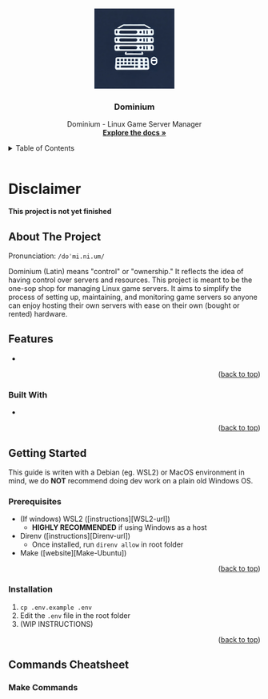<a name="readme-top"></a>

<!-- PROJECT LOGO -->
<br />
<div align="center">
  <a href="https://github.com/ishotft/dominium">
    <img src="public/images/dominium.png" alt="Logo" width="160" height="160">
  </a>

<h3 align="center">Dominium</h3>

  <p align="center">
    Dominium - Linux Game Server Manager
    <br />
    <a href="https://github.com/ishotft/archivum"><strong>Explore the docs »</strong></a>
    <br />
  </p>
</div>

<!-- TABLE OF CONTENTS -->
<details>
  <summary>Table of Contents</summary>
</details>

<br/>

<!-- ABOUT THE PROJECT -->
# Disclaimer

**This project is not yet finished**

## About The Project

Pronunciation: `/doˈmi.ni.um/`

Dominium (Latin) means "control" or "ownership." It reflects the idea of having control over servers and resources. This project is meant to be the one-sop shop for managing Linux game servers. It aims to simplify the process of setting up, maintaining, and monitoring game servers so anyone can enjoy hosting their own servers with ease on their own (bought or rented) hardware.

## Features

-

<p align="right">(<a href="#readme-top">back to top</a>)</p>

### Built With

- 

<p align="right">(<a href="#readme-top">back to top</a>)</p>

## Getting Started

This guide is writen with a Debian (eg. WSL2) or MacOS environment in mind, we do **NOT** recommend doing dev work on a plain old Windows OS.

### Prerequisites

- (If windows) WSL2 ([instructions][WSL2-url])
  - **HIGHLY RECOMMENDED** if using Windows as a host
- Direnv ([instructions][Direnv-url])
  - Once installed, run `direnv allow` in root folder
- Make ([website][Make-Ubuntu])

<p align="right">(<a href="#readme-top">back to top</a>)</p>

### Installation

1. `cp .env.example .env`
2. Edit the `.env` file in the root folder
3. (WIP INSTRUCTIONS)

<p align="right">(<a href="#readme-top">back to top</a>)</p>

## Commands Cheatsheet

### Make Commands